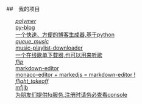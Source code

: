##　我的项目

<ul class="mdui-list">
    <a href="https://github.com/zcmimi/py-blog" target="_blank" class="mdui-list-item">
        <i class="mdui-list-item-avatar mdui-icon material-icons">polymer</i>
        <div class="mdui-list-item-content">
            <div class="mdui-list-item-title">py-blog</div>
            <div class="mdui-list-item-text">一个快速、方便的博客生成器,基于python</div>
        </div>
    </a>
    <a href="https://music.zcmimi.top" target="_blank" class="mdui-list-item">
        <i class="mdui-list-item-avatar mdui-icon material-icons">queue_music</i>
        <div class="mdui-list-item-content">
            <div class="mdui-list-item-title">music-playlist-downloader</div>
            <div class="mdui-list-item-text">一个在线歌单下载器,也可以用来听歌</div>
        </div>
    </a>
    <a href="https://zcmimi.github.io/markdown-editor" target="_blank" class="mdui-list-item">
        <i class="mdui-list-item-avatar mdui-icon material-icons">flip</i>
        <div class="mdui-list-item-content">
            <div class="mdui-list-item-title">markdown-editor</div>
            <div class="mdui-list-item-text">monaco-editor + markedjs = markdown-editor !</div>
        </div>
    </a>    
    <a href="https://mfjlb.top" target="_blank" class="mdui-list-item">
        <i class="mdui-list-item-avatar mdui-icon material-icons">flight_takeoff</i>
        <div class="mdui-list-item-content">
            <div class="mdui-list-item-title">mfjlb</div>
            <div class="mdui-list-item-text">为朋友们提供fq服务,注册时请务必查看console</div>
        </div>
    </a>
</ul>

